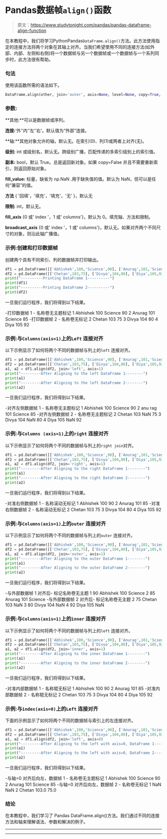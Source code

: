 # Pandas数据帧`align()`函数

> 原文：<https://www.studytonight.com/pandas/pandas-dataframe-align-function>

在本教程中，我们将学习PythonPandas`DataFrame.align()`方法。此方法使用指定的连接方法将两个对象在其轴上对齐。当我们希望使用不同的连接方法(如外部、内部、左侧和右侧)将一个数据帧与另一个数据帧或一个数据帧与一个系列同步时，此方法很有帮助。

### 句法

使用该函数所需的语法如下。

```py
DataFrame.align(other, join='outer', axis=None, level=None, copy=True, fill_value=None, method=None, limit=None, fill_axis=0, broadcast_axis=None)
```

### 参数:

**其他:**可以是数据帧或序列。

**连接:**‘外’‘内’‘左’‘右’。默认值为“外部”连接。

**轴:**其他对象允许的轴，默认无。在索引(0)、列(1)或两者上对齐(无)。

**级别:** int 或级别名，默认无。跨级别广播，匹配传递的多索引级别上的索引值。

**副本:** bool，默认 True。总是返回新对象。如果 copy=False 并且不需要重新索引，则返回原始对象。

**fill_value:** 标量，缺省为 np.NaN .用于缺失值的值。默认为 NaN，但可以是任何“兼容”的值。

**方法** { '回填'，'填充'，'填充'，'无' }，默认无

**限制:** int，默认无。

**fill_axis** {0 或' index '，1 或' columns'}，默认为 0。填充轴、方法和限制。

**broadcast_axis** {0 或' index '，1 或' columns'}，默认无。如果对齐两个不同尺寸的对象，则沿此轴广播值。

### 示例:创建和打印数据帧

创建两个具有不同索引、列的数据帧并打印输出。

```py
df1 = pd.DataFrame([['Abhishek',100,'Science',90], ['Anurag',101,'Science',85]], columns=['Name', 'Roll No', 'Subject', 'Marks'], index=[1,2])
df2 = pd.DataFrame([['Chetan',103,75], ['Divya',104,80], ['Diya',105,92]], columns=['Name', 'Roll No', 'Marks'], index=[2,3,4])
print("----------Printing DataFrame 1----------")
print(df1)
print("----------Printing DataFrame 2----------")
print(df2)
```

一旦我们运行程序，我们将得到以下结果。

-打印数据帧 1 -
名称卷无主题标记
1 Abhishek 100 Science 90
2 Anurag 101 Science 85
-打印数据帧 2 -
名称卷无标记
2 Chetan 103 75
3 Divya 104 80
4 Diya 105 92

### 示例:与`Columns(axis=1)`上的`Left` 连接对齐

以下示例显示了如何将两个不同的数据帧与列上的`left` 连接对齐。

```py
df1 = pd.DataFrame([['Abhishek',100,'Science',90], ['Anurag',101,'Science',85]], columns=['Name', 'Roll No', 'Subject', 'Marks'], index=[1,2])
df2 = pd.DataFrame([['Chetan',103,75], ['Divya',104,80], ['Diya',105,92]], columns=['Name', 'Roll No', 'Marks'], index=[2,3,4])
a1, a2 = df1.align(df2, join='left', axis=1)
print("---------After Aligning to the left DataFrame 1--------")
print(a1)
print("---------After Aligning to the left DataFrame 2--------")
print(a2)
```

一旦我们运行程序，我们将得到以下结果。

-对齐左侧数据帧 1 -
名称卷无主题标记
1 Abhishek 100 Science 90
2 anu rag 101 Science 85
-对齐左侧数据帧 2 -
名称卷无主题标记
2 Chetan 103 NaN 75
3 Divya 104 NaN 80
4 Diya 105 NaN 92

### 示例:与`Columns (axis=1)`上的`right` 连接对齐

以下示例显示了如何将两个不同的数据帧与列上的`right join`对齐。

```py
df1 = pd.DataFrame([['Abhishek',100,'Science',90], ['Anurag',101,'Science',85]], columns=['Name', 'Roll No', 'Subject', 'Marks'], index=[1,2])
df2 = pd.DataFrame([['Chetan',103,75], ['Divya',104,80], ['Diya',105,92]], columns=['Name', 'Roll No', 'Marks'], index=[2,3,4])
a1, a2 = df1.align(df2, join='right', axis=1)
print("---------After Aligning to the right DataFrame 1--------")
print(a1)
print("---------After Aligning to the right DataFrame 2--------")
print(a2)
```

一旦我们运行程序，我们将得到以下结果。

-对准右侧数据帧 1 -
名称滚动无标记
1 Abhishek 100 90
2 Anurag 101 85
-对准右侧数据帧 2 -
名称滚动无标记
2 Chetan 103 75
3 Divya 104 80
4 Diya 105 92

### 示例:与`Columns(axis=1)`上的`outer` 连接对齐

以下示例显示了如何将两个不同的数据帧与列上的`outer` 连接对齐。

```py
df1 = pd.DataFrame([['Abhishek',100,'Science',90], ['Anurag',101,'Science',85]], columns=['Name', 'Roll No', 'Subject', 'Marks'], index=[1,2])
df2 = pd.DataFrame([['Chetan',103,75], ['Divya',104,80], ['Diya',105,92]], columns=['Name', 'Roll No', 'Marks'], index=[2,3,4])
a1, a2 = df1.align(df2, join='outer', axis=1)
print("---------After Aligning to the outer DataFrame 1--------")
print(a1)
print("---------After Aligning to the outer DataFrame 2--------")
print(a2)
```

一旦我们运行程序，我们将得到以下结果。

-与外部数据帧 1 对齐后-
标记名称卷无主题
1 90 Abhishek 100 Science
2 85 Anurag 101 Science
-与外部数据帧 2 对齐后-
标记名称卷无主题
2 75 Chetan 103 NaN
3 80 Divya 104 NaN
4 92 Diya 105 NaN

### 示例:与`Columns(axis=1)`上的`inner` 连接对齐

以下示例显示了如何将两个不同的数据帧与列上的`left` 连接对齐。

```py
df1 = pd.DataFrame([['Abhishek',100,'Science',90], ['Anurag',101,'Science',85]], columns=['Name', 'Roll No', 'Subject', 'Marks'], index=[1,2])
df2 = pd.DataFrame([['Chetan',103,75], ['Divya',104,80], ['Diya',105,92]], columns=['Name', 'Roll No', 'Marks'], index=[2,3,4])
a1, a2 = df1.align(df2, join='inner', axis=1)
print("---------After Aligning to the inner DataFrame 1--------")
print(a1)
print("---------After Aligning to the inner DataFrame 2--------")
print(a2)
```

一旦我们运行程序，我们将得到以下结果。

-对准内部数据帧 1 -
名称辊无标记
1 Abhishek 100 90
2 Anurag 101 85
-对准内部数据帧 2 -
名称辊无标记
2 Chetan 103 75
3 Divya 104 80
4 Diya 105 92

### 示例:与`index(axis=0)`上的`Left` 连接对齐

下面的示例显示了如何将两个不同的数据帧与索引上的左连接对齐。

```py
df1 = pd.DataFrame([['Abhishek',100,'Science',90], ['Anurag',101,'Science',85]], columns=['Name', 'Roll No', 'Subject', 'Marks'], index=[1,2])
df2 = pd.DataFrame([['Chetan',103,75], ['Divya',104,80], ['Diya',105,92]], columns=['Name', 'Roll No', 'Marks'], index=[2,3,4])
a1, a2 = df1.align(df2, join='left', axis=0)
print("---------After Aligning to the left with axis=0, DataFrame 1--------")
print(a1)
print("---------After Aligning to the left with axis=0, DataFrame 2--------")
print(a2)
```

一旦我们运行程序，我们将得到以下结果。

-与轴=0 对齐后向左，数据帧 1 -
名称卷无主题标记
1 Abhishek 100 Science 90
2 Anurag 101 Science 85
-与轴=0 对齐后向左，数据帧 2 -
名称卷无标记
1 NaN NaN
2 Chetan 103.0 75.0

### 结论

在本教程中，我们学习了 Pandas DataFrame.align()方法。我们通过不同的连接方法和轴来理解语法、参数和解决的例子。

* * *

* * *